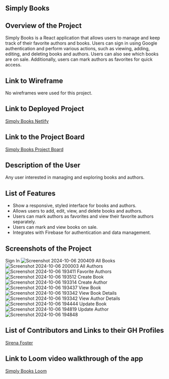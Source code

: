 ## Simply Books

## Overview of the Project
Simply Books is a React application that allows users to manage and keep track of their favorite authors and books. Users can sign in using Google authentication and perform various actions, such as viewing, adding, editing, and deleting books and authors. Users can also see which books are on sale. Additionally, users can mark authors as favorites for quick access.

## Link to Wireframe
No wireframes were used for this project.

## Link to Deployed Project
[Simply Books Netlify](https://sirenas-simply-books.netlify.app)

## Link to the Project Board
[Simply Books Project Board](https://github.com/users/sirenabailie/projects/1)

## Description of the User
Any user interested in managing and exploring books and authors.

## List of Features
* Show a responsive, styled interface for books and authors.
* Allows users to add, edit, view, and delete books and authors.
* Users can mark authors as favorites and view their favorite authors separately.
* Users can mark and view books on sale.
* Integrates with Firebase for authentication and data management.

## Screenshots of the Project
Sign In
![Screenshot 2024-10-06 200409](https://github.com/user-attachments/assets/3090266c-8e21-4158-b4b8-42a62bf53f75)
All Books
![Screenshot 2024-10-06 200003](https://github.com/user-attachments/assets/12930c47-df3a-4766-aa90-60efd1357e5b)
All Authors
![Screenshot 2024-10-06 193411](https://github.com/user-attachments/assets/00c7aa07-492b-433e-ad67-f503038b09e5)
Favorite Authors
![Screenshot 2024-10-06 193512](https://github.com/user-attachments/assets/6fa401b3-88d3-4c78-8467-669d1a9e5ab6)
Create Book
![Screenshot 2024-10-06 193314](https://github.com/user-attachments/assets/d58f87b0-281d-4059-a127-ee4e3759badb)
Create Author
![Screenshot 2024-10-06 193437](https://github.com/user-attachments/assets/89af6f71-35c3-4914-88df-701cae09b3b6)
View Book
![Screenshot 2024-10-06 193342](https://github.com/user-attachments/assets/ae6eca43-1ce7-4a55-9aa0-7f4d38e0753b)
View Book Details
![Screenshot 2024-10-06 193342](https://github.com/user-attachments/assets/dab0bf0d-ca92-4d4e-a82d-576a6409092a)
View Author Details
![Screenshot 2024-10-06 194444](https://github.com/user-attachments/assets/d770654b-a4f2-428c-88b9-a2b378c8f122)
Update Book
![Screenshot 2024-10-06 194819](https://github.com/user-attachments/assets/d53852fb-e79d-4aec-85b7-b140409fabc7)
Update Author
![Screenshot 2024-10-06 194848](https://github.com/user-attachments/assets/b0dbf179-20a8-430e-b5aa-f9059fd4b047)


## List of Contributors and Links to their GH Profiles
[Sirena Foster](https://github.com/sirenabailie)

## Link to Loom video walkthrough of the app
[Simply Books Loom](https://www.loom.com/share/example-video) <!-- Replace with your Loom video link -->
